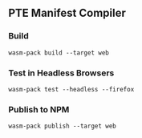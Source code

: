 
## PTE Manifest Compiler

### Build

```
wasm-pack build --target web
```

### Test in Headless Browsers

```
wasm-pack test --headless --firefox
```

### Publish to NPM

```
wasm-pack publish --target web
```
